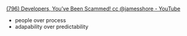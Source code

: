 [(796) Developers, You’ve Been Scammed! cc ‪@jamesshore‬ - YouTube](https://www.youtube.com/watch?v=onSxFOJrqNE)
- people over process
- adapability over predictability